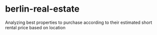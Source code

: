 # berlin-real-estate

Analyzing best properties to purchase according to their estimated short rental price based on location
